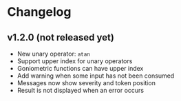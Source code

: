 # Changelog
## v1.2.0 (not released yet)
- New unary operator: `atan`
- Support upper index for unary operators
- Goniometric functions can have upper index
- Add warning when some input has not been consumed
- Messages now show severity and token position
- Result is not displayed when an error occurs
